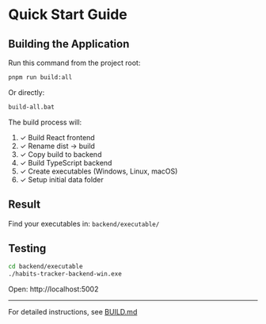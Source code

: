 # Quick Start Guide

## Building the Application

Run this command from the project root:

```cmd
pnpm run build:all
```

Or directly:

```cmd
build-all.bat
```

The build process will:

1. ✓ Build React frontend
2. ✓ Rename dist → build
3. ✓ Copy build to backend
4. ✓ Build TypeScript backend
5. ✓ Create executables (Windows, Linux, macOS)
6. ✓ Setup initial data folder

## Result

Find your executables in: `backend/executable/`

## Testing

```bash
cd backend/executable
./habits-tracker-backend-win.exe
```

Open: http://localhost:5002

---

For detailed instructions, see [BUILD.md](BUILD.md)
